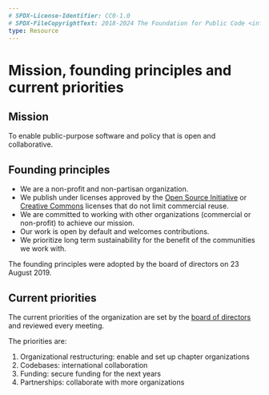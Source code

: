 ```yaml
---
# SPDX-License-Identifier: CC0-1.0
# SPDX-FileCopyrightText: 2018-2024 The Foundation for Public Code <info@publiccode.net>
type: Resource
---
```


# Mission, founding principles and current priorities

## Mission

To enable public-purpose software and policy that is open and collaborative.

## Founding principles

* We are a non-profit and non-partisan organization.
* We publish under licenses approved by the [Open Source Initiative](https://opensource.org/licenses) or [Creative Commons](https://creativecommons.org/licenses/) licenses that do not limit commercial reuse.
* We are committed to working with other organizations (commercial or non-profit) to achieve our mission.
* Our work is open by default and welcomes contributions.
* We prioritize long term sustainability for the benefit of the communities we work with.

The founding principles were adopted by the board of directors on 23 August 2019.

## Current priorities

The current priorities of the organization are set
by the [board of directors](governance-model.md)
and reviewed every meeting.

The priorities are:

1. Organizational restructuring: enable and set up chapter organizations
1. Codebases: international collaboration
1. Funding: secure funding for the next years
1. Partnerships: collaborate with more organizations
